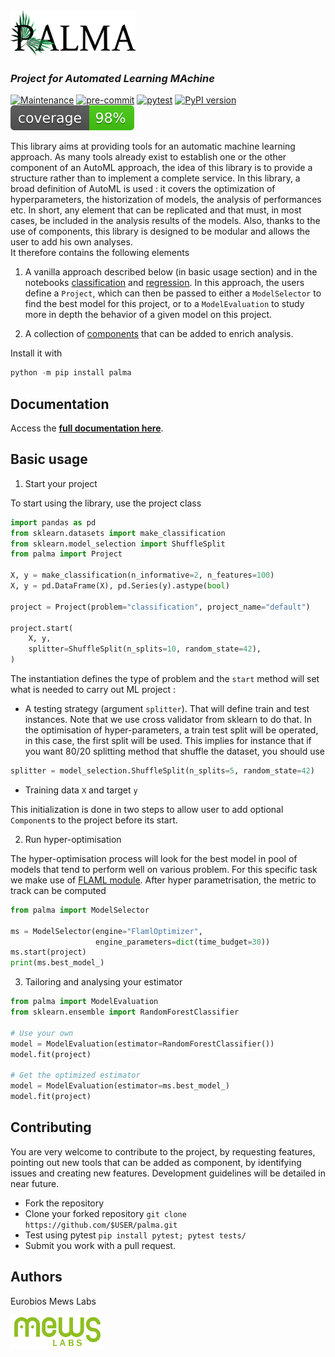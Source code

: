 <img src=".static/logo.png" width="200"/>

### _Project for Automated Learning MAchine_ 

[![Maintenance](https://img.shields.io/badge/maintained%3F-yes-green.svg)](https://GitHub.com/eurobios-mews-labs/palma/graphs/commit-activity)
[![pre-commit](https://img.shields.io/badge/pre--commit-enabled-brightgreen?logo=pre-commit&logoColor=white)](https://github.com/pre-commit/pre-commit)
[![pytest](https://github.com/eurobios-scb/palma/actions/workflows/pytest.yml/badge.svg?event=push)](https://docs.pytest.org)
[![PyPI version](https://badge.fury.io/py/palma.svg)](https://badge.fury.io/py/palma)
![code coverage](https://raw.githubusercontent.com/eurobios-mews-labs/palma/coverage-badge/coverage.svg?raw=true)

This library aims at providing tools for an automatic machine learning approach.
As many tools already exist to establish one or the other component of an AutoML
approach, the idea of this library is to provide a structure rather than to
implement a complete service.
In this library, a broad definition of AutoML is used : it covers the
optimization of hyperparameters, the historization of models, the analysis
of performances etc. In short, any element that can be replicated and that must,
in most cases, be included in the analysis results of the models.
Also, thanks to the use of components, this
library is designed to be modular and allows the user to add his own
analyses.    
It therefore contains the following elements

1. A vanilla approach described below (in basic usage section) and in the
   notebooks [classification](examples/classification.ipynb) and
   [regression](examples/regression.ipynb). In this approach, the users define
   a `Project`, which can then be passed to either a `ModelSelector` to find
   the best model for this project, or to a `ModelEvaluation` to study more in
   depth the behavior of a given model on this project.

2. A collection of [components](doc/components.md) that can be added to enrich
   analysis.

Install it with 
``` powershell
python -m pip install palma
```

## Documentation 

Access the [**full documentation here**](https://eurobios-mews-labs.github.io/palma/).

## Basic usage

1. Start your project

To start using the library, use the project class

```python
import pandas as pd
from sklearn.datasets import make_classification
from sklearn.model_selection import ShuffleSplit
from palma import Project

X, y = make_classification(n_informative=2, n_features=100)
X, y = pd.DataFrame(X), pd.Series(y).astype(bool)

project = Project(problem="classification", project_name="default")

project.start(
    X, y,
    splitter=ShuffleSplit(n_splits=10, random_state=42),
)
```

The instantiation defines the type of problem and the `start` method will set
what is needed to carry out ML project :

- A testing strategy (argument `splitter`). That will define train and test
  instances.
  Note that we use cross validator from sklearn to do that. In the
  optimisation of hyper-parameters, a train test split will be operated, in this
  case, the first split will be used.
  This implies for instance that if you want 80/20 splitting method that shuffle
  the dataset, you should use

```python
splitter = model_selection.ShuffleSplit(n_splits=5, random_state=42)
```

- Training data `X` and target `y`

This initialization is done in two steps to allow user to add optional
``Component``s to the project before its start.

2.  Run hyper-optimisation

The hyper-optimisation process will look for the best model in pool of models
that tend to perform well on various problem. For this specific task we make
use of [FLAML module](https://microsoft.github.io/FLAML/docs/Use-Cases/Task-Oriented-AutoML).
After hyper parametrisation, the metric to track can be computed

```python
from palma import ModelSelector

ms = ModelSelector(engine="FlamlOptimizer",
                   engine_parameters=dict(time_budget=30))
ms.start(project)
print(ms.best_model_)
```

3. Tailoring and analysing your estimator


```python
from palma import ModelEvaluation
from sklearn.ensemble import RandomForestClassifier

# Use your own
model = ModelEvaluation(estimator=RandomForestClassifier())
model.fit(project)

# Get the optimized estimator
model = ModelEvaluation(estimator=ms.best_model_)
model.fit(project)
```

## Contributing

You are very welcome to contribute to the project, by requesting features,
pointing out new tools that can be added as component, by identifying issues and creating new features. 
Development guidelines will be detailed in near future.

* Fork the repository
* Clone your forked repository ```git clone https://github.com/$USER/palma.git```
* Test using pytest ````pip install pytest; pytest tests/````
* Submit you work with a pull request.

## Authors

Eurobios Mews Labs

<img src=".static/logoEurobiosMewsLabs.png" width="150"/>
